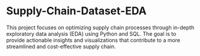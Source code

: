# Supply-Chain-Dataset-EDA
This project focuses on optimizing supply chain processes through in-depth exploratory data analysis (EDA) using Python and SQL. The goal is to provide actionable insights and visualizations that contribute to a more streamlined and cost-effective supply chain.
